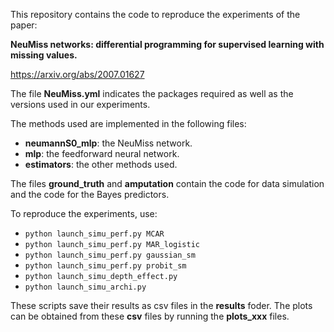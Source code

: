 This repository contains the code to reproduce the experiments of the paper:

__NeuMiss networks: differential programming for supervised learning with missing values.__

https://arxiv.org/abs/2007.01627

The file **NeuMiss.yml** indicates the packages required as well as the
versions used in our experiments.

The methods used are implemented in the following files:
 * **neumannS0_mlp**: the NeuMiss network.
 * **mlp**: the feedforward neural network.
 * **estimators**: the other methods used.

 The files **ground_truth** and **amputation** contain the code for data
 simulation and the code for the Bayes predictors.

 To reproduce the experiments, use:
  * `python launch_simu_perf.py MCAR`
  * `python launch_simu_perf.py MAR_logistic`
  * `python launch_simu_perf.py gaussian_sm`
  * `python launch_simu_perf.py probit_sm`
  * `python launch_simu_depth_effect.py`
  * `python launch_simu_archi.py`

These scripts save their results as csv files in the **results** foder. The
plots can be obtained from these **csv** files by running the **plots_xxx**
files.
